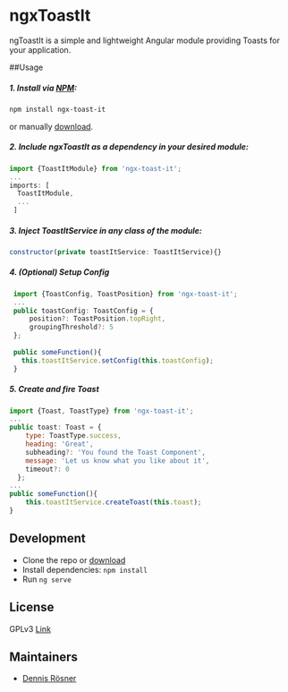 # ngxToastIt

ngToastIt is a simple and lightweight Angular module providing Toasts for your application.

##Usage

##### 1. Install via [NPM](http://www.npmjs.org):
  ```bash
  npm install ngx-toast-it
  ```
  or manually [download](https://github.com/Hangar42-de/toast-it/archive/master.zip).

##### 2. Include ngxToastIt as a dependency in your desired module:
  ```javascript
  import {ToastItModule} from 'ngx-toast-it';
  ...
  imports: [
    ToastItModule,
    ...
   ]
  ```

##### 3. Inject ToastItService in any class of the module:
  ```javascript
  constructor(private toastItService: ToastItService){}
  ```

##### 4. (Optional) Setup Config
 ```javascript
  import {ToastConfig, ToastPosition} from 'ngx-toast-it';
  ...
  public toastConfig: ToastConfig = {
      position?: ToastPosition.topRight,
      groupingThreshold?: 5
  };
  
  public someFunction(){
    this.toastItService.setConfig(this.toastConfig);
  }
  ```

##### 5. Create and fire Toast
  ```javascript
  import {Toast, ToastType} from 'ngx-toast-it';
  ...
  public toast: Toast = {
      type: ToastType.success,
      heading: 'Great',
      subheading?: 'You found the Toast Component',
      message: 'Let us know what you like about it',
      timeout?: 0
    };
  ...
  public someFunction(){
      this.toastItService.createToast(this.toast);
  }
  ```


## Development

* Clone the repo or [download](https://github.com/Hangar42-de/toast-it/archive/master.zip)
* Install dependencies: ``npm install``
* Run ``ng serve``

## License

GPLv3 [Link](https://github.com/Hangar42-de/toast-it/blob/master/LICENSE/)

## Maintainers

- [Dennis Rösner](https://rösner.de)
